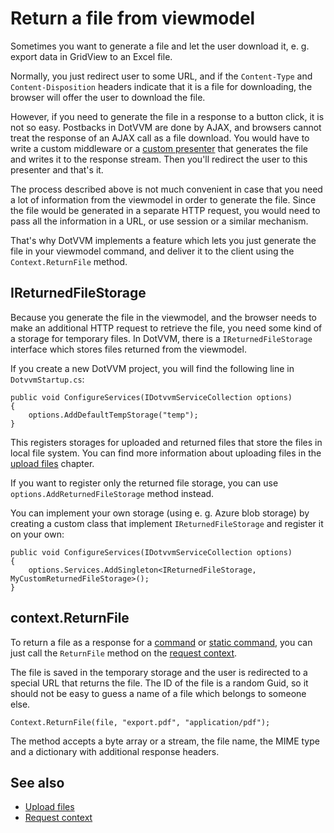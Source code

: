 # Return a file from viewmodel

Sometimes you want to generate a file and let the user download it, e. g. export data in GridView to an Excel file. 

Normally, you just redirect user to some URL, and if the `Content-Type` and `Content-Disposition` headers indicate that it is a file for downloading, the browser will offer the user to download the file.  

However, if you need to generate the file in a response to a button click, it is not so easy. Postbacks in DotVVM are done by AJAX, and browsers cannot treat 
the response of an AJAX call as a file download. You would have to write a custom middleware or a [custom presenter](~/pages/concepts/routing/custom-presenters)
that generates the file and writes it to the response stream. Then you'll redirect the user to this presenter and that's it.

The process described above is not much convenient in case that you need a lot of information from the viewmodel in order to generate the file. Since the file would be generated in a separate HTTP request, you would need to pass all the information in a URL, or use session or a similar mechanism. 

That's why DotVVM implements a feature which lets you just generate the file in your viewmodel command, and deliver it to the client using the `Context.ReturnFile` method.

## IReturnedFileStorage

Because you generate the file in the viewmodel, and the browser needs to make an additional HTTP request to retrieve the file, you need some kind of a storage for temporary files. In DotVVM, there is a `IReturnedFileStorage` interface which stores files returned from the viewmodel.

If you create a new DotVVM project, you will find the following line in `DotvvmStartup.cs`:

```CSHARP
public void ConfigureServices(IDotvvmServiceCollection options)
{
    options.AddDefaultTempStorage("temp");
}
``` 

This registers storages for uploaded and returned files that store the files in local file system. You can find more information about uploading files in the [upload files](upload-files) chapter.

If you want to register only the returned file storage, you can use `options.AddReturnedFileStorage` method instead.

You can implement your own storage (using e. g. Azure blob storage) by creating a custom class that implement `IReturnedFileStorage` and register it on your own:

```CSHARP
public void ConfigureServices(IDotvvmServiceCollection options)
{
    options.Services.AddSingleton<IReturnedFileStorage, MyCustomReturnedFileStorage>();
}
```

## context.ReturnFile

To return a file as a response for a [command](~/pages/concepts/respond-to-user-actions/commands) or [static command](~/pages/concepts/respond-to-user-actions/static-commands), you can just call the `ReturnFile` method on the [request context](~/pages/concepts/viewmodels/request-context). 

The file is saved in the temporary storage and the user is redirected to a special URL that returns the file. The ID of the file is a random Guid, so it should not be easy to guess a name of a file which belongs to someone else.

```CSHARP
Context.ReturnFile(file, "export.pdf", "application/pdf");
```

The method accepts a byte array or a stream, the file name, the MIME type and a dictionary with additional response headers.

## See also

* [Upload files](upload-files)
* [Request context](~/pages/concepts/viewmodels/request-context)